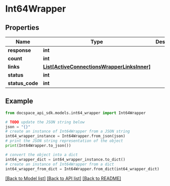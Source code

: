 # Int64Wrapper

## Properties

Name | Type | Description | Notes
------------ | ------------- | ------------- | -------------
**response** | **int** |  | [optional] 
**count** | **int** |  | [optional] 
**links** | [**List[ActiveConnectionsWrapperLinksInner]**](ActiveConnectionsWrapperLinksInner.md) |  | [optional] 
**status** | **int** |  | [optional] 
**status_code** | **int** |  | [optional] 

## Example

```python
from docspace_api_sdk.models.int64_wrapper import Int64Wrapper

# TODO update the JSON string below
json = "{}"
# create an instance of Int64Wrapper from a JSON string
int64_wrapper_instance = Int64Wrapper.from_json(json)
# print the JSON string representation of the object
print(Int64Wrapper.to_json())

# convert the object into a dict
int64_wrapper_dict = int64_wrapper_instance.to_dict()
# create an instance of Int64Wrapper from a dict
int64_wrapper_from_dict = Int64Wrapper.from_dict(int64_wrapper_dict)
```
[[Back to Model list]](../README.md#documentation-for-models) [[Back to API list]](../README.md#documentation-for-api-endpoints) [[Back to README]](../README.md)


